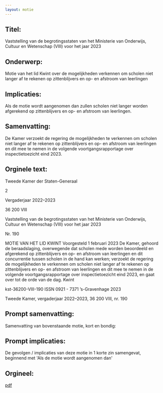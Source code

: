 ```yaml
---
layout: motie
---
```

## Titel:
Vaststelling van de begrotingsstaten van het Ministerie van Onderwijs, Cultuur en Wetenschap (VIII) voor het jaar 2023
## Onderwerp:
Motie van het lid Kwint over de mogelijkheden verkennen om scholen niet langer af te rekenen op zittenblijvers en op- en afstroom van leerlingen
## Implicaties:

Als de motie wordt aangenomen dan zullen scholen niet langer worden afgerekend op zittenblijvers en op- en afstroom van leerlingen.
## Samenvatting:

De Kamer verzoekt de regering de mogelijkheden te verkennen om scholen niet langer af te rekenen op zittenblijvers en op- en afstroom van leerlingen en dit mee te nemen in de volgende voortgangsrapportage over inspectietoezicht eind 2023.
## Orginele text:


Tweede Kamer der Staten-Generaal

2

Vergaderjaar 2022–2023

36 200 VIII

Vaststelling van de begrotingsstaten van het
Ministerie van Onderwijs, Cultuur en
Wetenschap (VIII) voor het jaar 2023

Nr. 190

MOTIE VAN HET LID KWINT
Voorgesteld 1 februari 2023
De Kamer,
gehoord de beraadslaging,
overwegende dat scholen mede worden beoordeeld en afgerekend op
zittenblijvers en op- en afstroom van leerlingen en dit concurrentie tussen
scholen in de hand kan werken;
verzoekt de regering de mogelijkheden te verkennen om scholen niet
langer af te rekenen op zittenblijvers en op- en afstroom van leerlingen en
dit mee te nemen in de volgende voortgangsrapportage over inspectietoezicht eind 2023,
en gaat over tot de orde van de dag.
Kwint

kst-36200-VIII-190
ISSN 0921 - 7371
’s-Gravenhage 2023

Tweede Kamer, vergaderjaar 2022–2023, 36 200 VIII, nr. 190


## Prompt samenvatting:
Samenvatting van bovenstaande motie, kort en bondig:


## Prompt implicaties:
De gevolgen / implicaties van deze motie in 1 korte zin samengevat, beginnend met 'Als de motie wordt aangenomen dan' 

## Orgineel:
[pdf](https://gegevensmagazijn.tweedekamer.nl/OData/v4/2.0/Document(f58f913f-366d-44b0-8f7d-5a596dbc7c58)/resource)
